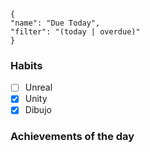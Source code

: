 
<div data-timeline="7"></div>


```todoist
{
"name": "Due Today",
"filter": "(today | overdue)"
}
```

### Habits
- [ ] Unreal
- [x] Unity
- [x] Dibujo

### Achievements of the day
